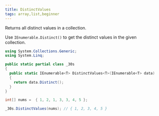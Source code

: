 ```yaml
---
title: DistinctValues
tags: array,list,beginner
---
```


Returns all distinct values in a collection.

Use `IEnumerable.Distinct()` to get the distinct values in the given collection.

```csharp
using System.Collections.Generic;
using System.Linq;

public static partial class _30s 
{
  public static IEnumerable<T> DistinctValues<T>(IEnumerable<T> data) 
  {
    return data.Distinct();
  }
}
```

```csharp
int[] nums =  { 1, 2, 1, 3, 3, 4, 5 };

_30s.DistinctValues(nums); // { 1, 2, 3, 4, 5 }
```
